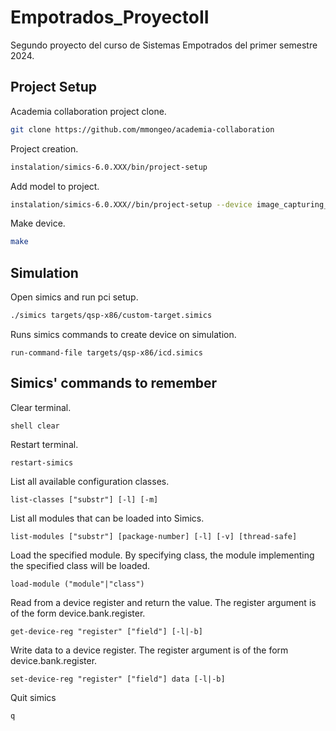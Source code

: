 # Empotrados_ProyectoII

Segundo proyecto del curso de Sistemas Empotrados del primer semestre 2024.

## Project Setup

Academia collaboration project clone.
```bash
git clone https://github.com/mmongeo/academia-collaboration
```

Project creation.
```bash
instalation/simics-6.0.XXX/bin/project-setup
```
Add model to project.
```bash
instalation/simics-6.0.XXX//bin/project-setup --device image_capturing_device --ignore-existing-files
```
Make device.
```bash
make
```

## Simulation

Open simics and run pci setup.
```bash
./simics targets/qsp-x86/custom-target.simics
```

Runs simics commands to create device on simulation.
```simics
run-command-file targets/qsp-x86/icd.simics
```

## Simics' commands to remember

Clear terminal.
```simics
shell clear
```

Restart terminal.
```simics
restart-simics
```

List all available configuration classes.
```simics
list-classes ["substr"] [-l] [-m] 
```

List all modules that can be loaded into Simics.
```simics
list-modules ["substr"] [package-number] [-l] [-v] [thread-safe] 
```

Load the specified module.  By specifying class, the module implementing the specified class will be loaded.
```simics
load-module ("module"|"class") 
```

Read from a device register and return the value. The register argument is of the form device.bank.register.
```simics
get-device-reg "register" ["field"] [-l|-b]
```

Write data to a device register. The register argument is of the form device.bank.register.
```simics
set-device-reg "register" ["field"] data [-l|-b]
```

Quit simics
```simics
q
```

